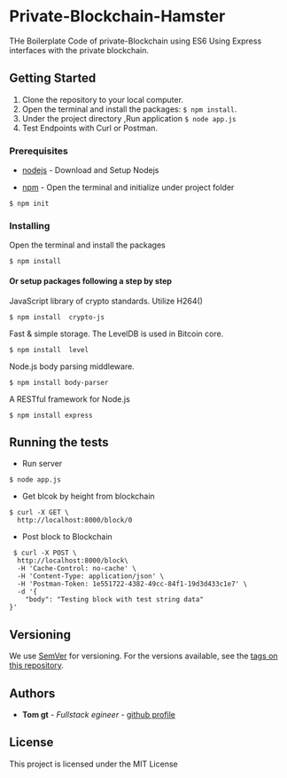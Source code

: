 # Private-Blockchain-Hamster

THe Boilerplate Code of private-Blockchain using ES6
Using Express interfaces with the private blockchain.


## Getting Started


1. Clone the repository to your local computer.
2. Open the terminal and install the packages: `$ npm install`.
3. Under the project directory ,Run application `$ node app.js`
4. Test Endpoints with Curl or Postman.


### Prerequisites

* [nodejs](https://nodejs.org/en/) - Download and Setup Nodejs

* [npm](https://www.npmjs.com/) - Open the terminal and initialize under project folder
```
$ npm init
```

### Installing

Open the terminal and install the packages

```
$ npm install

```
#### Or setup packages following a step by step

JavaScript library of crypto standards. Utilize H264()

```
$ npm install  crypto-js
```

Fast & simple storage. The LevelDB is used in Bitcoin core.

```
$ npm install  level
```
Node.js body parsing middleware.

```
$ npm install body-parser
```

A RESTful framework for Node.js

```
$ npm install express
```

## Running the tests

 - Run server

```
$ node app.js
```
 - Get blcok by height from blockchain


 ```
 $ curl -X GET \
   http://localhost:8000/block/0

 ```
 - Post block to Blockchain

```
 $ curl -X POST \
  http://localhost:8000/block\
  -H 'Cache-Control: no-cache' \
  -H 'Content-Type: application/json' \
  -H 'Postman-Token: 1e551722-4382-49cc-84f1-19d3d433c1e7' \
  -d '{
    "body": "Testing block with test string data"
}'

 ```


## Versioning

We use [SemVer](http://semver.org/) for versioning. For the versions available, see the [tags on this repository](https://github.com/your/project/tags).

## Authors

* **Tom gt** - *Fullstack egineer* - [github profile](https://github.com/tomgtbst)


## License

This project is licensed under the MIT License

